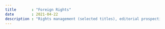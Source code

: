 ```yaml
---
title       : "Foreign Rights"
date        : 2021-04-22
description : "Rights management (selected titles), editorial prospecting (catalogues, individual prospecting sheets by title and collection, rough translations in english, international book fairs such as Bologna, London, Francfort etc.), communication on social media (Instagram, Linkedin), contracts negotiations worldwide."
---
```


